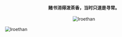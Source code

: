 <h4 align="center"><font face="KaiTi">赌书消得泼茶香，当时只道是寻常。</font></h4>
<p align="middle"> <img src="https://komarev.com/ghpvc/?username=lroethan&label=Profile%20views&color=0e75b6&style=flat" alt="lroethan" /> </p>




<p>&nbsp;<img align="center" src="https://github-readme-stats.vercel.app/api?username=lroethan&show_icons=true&locale=en" alt="lroethan" /></p>
